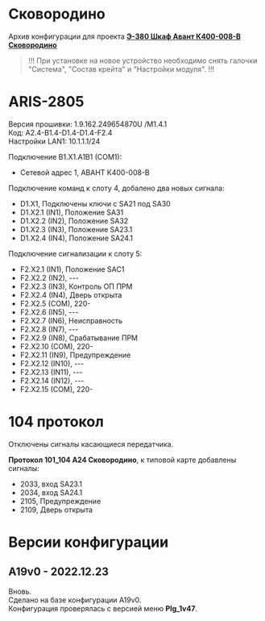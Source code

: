 ﻿Сковородино
===========

Архив конфигурации для проекта **[Э-380 Шкаф Авант К400-008-В Сковородино](Э-380_Шкаф_Авант_К400-008-В_Сковородино.pdf)**

> !!! При установке на новое устройство необходимо снять галочки "Система", "Состав крейта" и "Настройки модуля". !!!


# ARIS-2805

Версия прошивки: 1.9.162.249654870U /M1.4.1  
Код: A2.4-B1.4-D1.4-D1.4-F2.4  
Настройки LAN1: 10.1.1.1/24

Подключение B1.X1.A1B1 (COM1):
- Сетевой адрес 1, АВАНТ К400-008-В

Подключение команд к слоту 4, добалено два новых сигнала:
- D1.X1, Подключены ключи с SA21 под SA30
- D1.X2.1 (IN1), Положение SA31
- D1.X2.2 (IN2), Положение SA32
- D1.X2.3 (IN3), Положение SA23.1
- D1.X2.4 (IN4), Положение SA24.1

Подключение сигнализации к слоту 5:
- F2.X2.1  (IN1),  Положение SAC1
- F2.X2.2  (IN2),  ---
- F2.X2.3  (IN3),  Контроль ОП ПРМ
- F2.X2.4  (IN4),  Дверь открыта
- F2.X2.5  (COM),  220-
- F2.X2.6  (IN5),  ---
- F2.X2.7  (IN6),  Неисправность
- F2.X2.8  (IN7),  ---
- F2.X2.9  (IN8),  Срабатывание ПРМ
- F2.X2.10 (COM),  220-
- F2.X2.11 (IN9),  Предупреждение
- F2.X2.12 (IN10), ---
- F2.X2.13 (IN11), ---
- F2.X2.14 (IN12), ---
- F2.X2.15 (COM),  220-


# 104 протокол

Отключены сигналы касающиеся передатчика.

**Протокол 101_104 A24 Сковородино**, к типовой карте добавлены сигналы:
- 2033, вход SA23.1
- 2034, вход SA24.1
- 2105, Предупреждение
- 2109, Дверь открыта


# Версии конфигурации

## A19v0 - 2022.12.23

Вновь.  
Сделано на базе конфигурации А19v0.  
Конфигурация проверялась с версией меню **PIg_1v47**.


